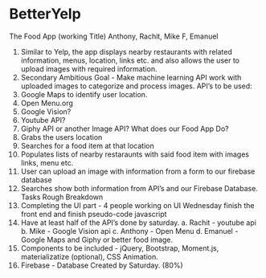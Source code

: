 # BetterYelp

The Food App (working Title)
Anthony, Rachit, Mike F, Emanuel
1. Similar to Yelp, the app displays nearby restaurants with related information, menus,
location, links etc. and also allows the user to upload images with required information.
2. Secondary Ambitious Goal - Make machine learning API work with uploaded images to
categorize and process images.
API’s to be used:
1. Google Maps to identify user location.
2. Open Menu.org
3. Google Vision?
4. Youtube API?
5. Giphy API or another Image API?
What does our Food App Do?
1. Grabs the users location
2. Searches for a food item at that location
3. Populates lists of nearby restaraunts with said food item with images links, menu etc.
4. User can upload an image with information from a form to our firebase database
5. Searches show both information from API’s and our Firebase Database.
Tasks Rough Breakdown
1. Completing the UI part - 4 people working on UI Wednesday finish the front end and
finish pseudo-code javascript
2. Have at least half of the API’s done by saturday.
a. Rachit - youtube api
b. Mike - Google Vision api
c. Anthony - Open Menu
d. Emanuel - Google Maps and Giphy or better food image.
3. Components to be included - jQuery, Bootstrap, Moment.js, materializatize (optional),
CSS Animation.
4. Firebase - Database Created by Saturday. (80%)
